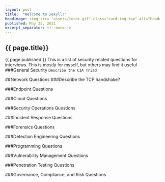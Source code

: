```yaml
---
layout: post
title:  "Welcome to Jekyll!"
headimage: <img src= "assets/tenor.gif" class="card-img-top" alt="Header Image" width="300" height="100">
published: May 25, 2021
excerpt_separator: <!--more-->
---
```

## {{ page.title}}
{{ page.published }}
This is a list of security related questions for interviews. This is mostly for myself, but others
may find it useful<!--more-->
###General Security
`Describe the CIA Triad`

##Network Questions
###Describe the TCP handshake?

###Endpoint Questions

###Cloud Questions

###Security Operations Questions

###Incident Response Questions

###Forensics Questions

###Detection Engineering Questions

###Programming Questions

###Vulnerability Management Questions

###Penetration Testing Questions

###Governance, Compliance, and Risk Questions
